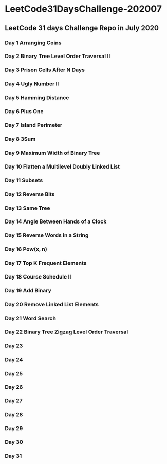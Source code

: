 # LeetCode31DaysChallenge-202007
## LeetCode 31 days Challenge Repo in July 2020
### Day 1 Arranging Coins
### Day 2 Binary Tree Level Order Traversal II
### Day 3 Prison Cells After N Days
### Day 4 Ugly Number II
### Day 5 Hamming Distance
### Day 6 Plus One
### Day 7 Island Perimeter
### Day 8 3Sum
### Day 9 Maximum Width of Binary Tree
### Day 10 Flatten a Multilevel Doubly Linked List
### Day 11 Subsets
### Day 12 Reverse Bits
### Day 13 Same Tree
### Day 14 Angle Between Hands of a Clock
### Day 15 Reverse Words in a String
### Day 16 Pow(x, n)
### Day 17 Top K Frequent Elements
### Day 18 Course Schedule II
### Day 19 Add Binary
### Day 20 Remove Linked List Elements
### Day 21 Word Search
### Day 22 Binary Tree Zigzag Level Order Traversal
### Day 23 
### Day 24
### Day 25
### Day 26
### Day 27
### Day 28
### Day 29
### Day 30
### Day 31
